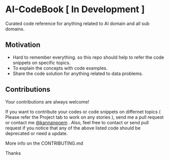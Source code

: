 # AI-CodeBook [ In Development ]
Curated code reference for anything related to AI domain and all sub domains. 


## Motivation
- Hard to remember everything. so this repo should help to refer the code snippets on specific topics.
- To explain the concepts with code examples.
- Share the code solution for anything related to data problems.

## Contributions
Your contributions are always welcome!

If you want to contribute your codes or code snippets on differnet topics ( Please refer the Project tab to work on any stories ), send me a pull request or contact me [@kannanpoem](https://twitter.com/kannanpoem) . Also, feel free to contact or send pull request  if you notice that any of the above listed code should be deprecated or need a update. 

More info on the CONTRIBUTING.md

Thanks

